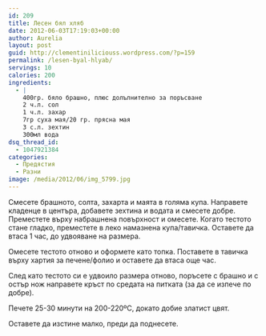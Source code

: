 ```yaml
---
id: 209
title: Лесен бял хляб
date: 2012-06-03T17:19:03+00:00
author: Aurelia
layout: post
guid: http://clementiniliciouss.wordpress.com/?p=159
permalink: /lesen-byal-hlyab/
servings: 10
calories: 200
ingredients:
  - |
    400гр. бяло брашно, плюс долълнително за поръсване
    2 ч.л. сол
    1 ч.л. захар
    7гр суха мая/20 гр. прясна мая
    3 с.л. зехтин
    300мл вода
dsq_thread_id:
  - 1047921384
categories:
  - Предястия
  - Разни
image: /media/2012/06/img_5799.jpg
---
```

Смесете брашното, солта, захарта и маята в голяма купа. Направете кладенце в центъра, добавете зехтина и водата и смесете добре. Преместете върху набрашнена повърхност и омесете. Когато тестото стане гладко, преместете в леко намазнена купа/тавичка. Оставете да втаса 1 час, до удвояване на размера.

Омесете тестото отново и оформете като топка. Поставете в тавичка върху хартия за печене/фолио и оставете да втаса още час.

След като тестото си е удвоило размера отново, поръсете с брашно и с остър нож направете кръст по средата на питката (за да се изпече по добре).

Печете 25-30 минути на 200-220ºC, докато добие златист цвят.

Оставете да изстине малко, преди да поднесете.